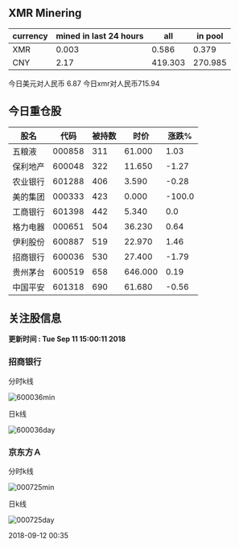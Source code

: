 ## XMR Minering

|currency|mined in last 24 hours|all|in pool|
|---|---|---|---|
|XMR|0.003|0.586|0.379|
|CNY|2.17|419.303|270.985|

今日美元对人民币 6.87	今日xmr对人民币715.94


## 今日重仓股 

|股名|代码|被持数|时价|涨跌%|
|---|---|---|---|---|
|五粮液|000858|311|61.000|1.03|
|保利地产|600048|322|11.650|-1.27|
|农业银行|601288|406|3.590|-0.28|
|美的集团|000333|423|0.000|-100.0|
|工商银行|601398|442|5.340|0.0|
|格力电器|000651|504|36.230|0.64|
|伊利股份|600887|519|22.970|1.46|
|招商银行|600036|530|27.400|-1.79|
|贵州茅台|600519|658|646.000|0.19|
|中国平安|601318|690|61.680|-0.56|

## 关注股信息
**更新时间 : Tue Sep 11 15:00:11 2018**
### 招商银行 
分时k线

![600036min](http://image.sinajs.cn/newchart/min/n/sh600036.gif)

日k线

![600036day](http://image.sinajs.cn/newchart/daily/n/sh600036.gif)

### 京东方Ａ 
分时k线

![000725min](http://image.sinajs.cn/newchart/min/n/sz000725.gif)

日k线

![000725day](http://image.sinajs.cn/newchart/daily/n/sz000725.gif)

2018-09-12 00:35